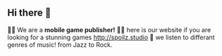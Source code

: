 ## Hi there 👋


🙋‍♀️ We are a **mobile game publisher!**
👩‍💻 here is our website if you are looking for a stunning games http://spoilz.studio
🍿 we listen to differant genres of music! from Jazz to Rock. 

